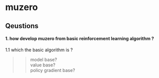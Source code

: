 # muzero 


## Qeustions
#### 1. how develop muzero from basic reinforcement learning algorithm ?  

1.1 which the basic  algorithm is ?  
 >> model base?  
 >> value base?   
 >> policy gradient base?


